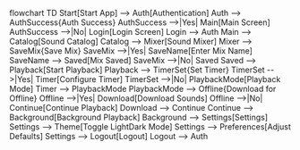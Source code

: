 flowchart TD
  Start[Start App] --> Auth[Authentication]
  Auth --> AuthSuccess{Auth Success}
  AuthSuccess -->|Yes| Main[Main Screen]
  AuthSuccess -->|No| Login[Login Screen]
  Login --> Auth
  Main --> Catalog[Sound Catalog]
  Catalog --> Mixer[Sound Mixer]
  Mixer --> SaveMix{Save Mix}
  SaveMix -->|Yes| SaveName[Enter Mix Name]
  SaveName --> Saved[Mix Saved]
  SaveMix -->|No| Saved
  Saved --> Playback[Start Playback]
  Playback --> TimerSet{Set Timer}
  TimerSet -->|Yes| Timer[Configure Timer]
  TimerSet -->|No| PlaybackMode[Playback Mode]
  Timer --> PlaybackMode
  PlaybackMode --> Offline{Download for Offline}
  Offline -->|Yes| Download[Download Sounds]
  Offline -->|No| Continue[Continue Playback]
  Download --> Continue
  Continue --> Background[Background Playback]
  Background --> Settings[Settings]
  Settings --> Theme[Toggle LightDark Mode]
  Settings --> Preferences[Adjust Defaults]
  Settings --> Logout[Logout]
  Logout --> Auth